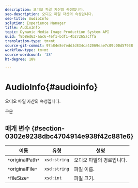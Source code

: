 ```yaml
---
description: 오디오 파일 자산의 속성입니다.
seo-description: 오디오 파일 자산의 속성입니다.
seo-title: AudioInfo
solution: Experience Manager
title: AudioInfo
topic: Dynamic Media Image Production System API
uuid: f8b8ed63-aac6-4ef1-bdf1-4b27265acffa
translation-type: tm+mt
source-git-commit: 97a84e8e7edd3d834ca42069eae7c09c00d57938
workflow-type: tm+mt
source-wordcount: '38'
ht-degree: 18%

---
```



# AudioInfo{#audioinfo}

오디오 파일 자산의 속성입니다.

구문

## 매개 변수 {#section-0302e9238dbc4704914e938f42c881e6}

| 이름 | 유형 | 설명 |
|---|---|---|
| `*`originalPath`*` | `xsd:string` | 오디오 파일의 경로입니다. |
| `*`originalFile`*` | `xsd:string` | 파일 이름. |
| `*`fileSize`*` | `xsd:int` | 파일 크기. |

